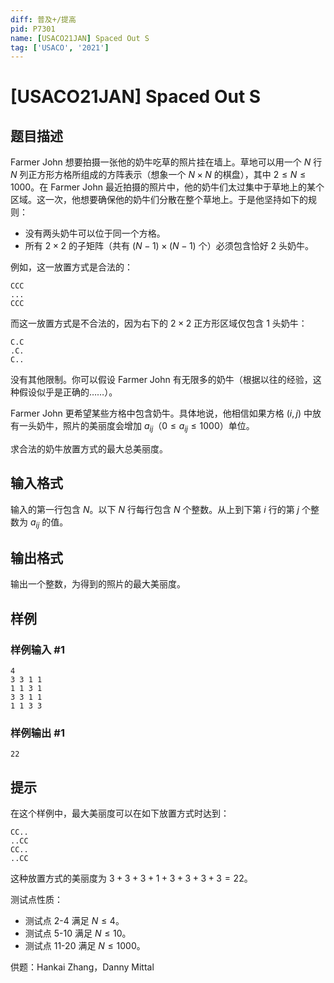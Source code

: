 ```yaml
---
diff: 普及+/提高
pid: P7301
name: [USACO21JAN] Spaced Out S
tag: ['USACO', '2021']
---
```

# [USACO21JAN] Spaced Out S
## 题目描述

Farmer John 想要拍摄一张他的奶牛吃草的照片挂在墙上。草地可以用一个 $N$ 行 $N$ 列正方形方格所组成的方阵表示（想象一个 $N \times N$ 的棋盘），其中 $2 \leq N \leq 1000$。在 Farmer John 最近拍摄的照片中，他的奶牛们太过集中于草地上的某个区域。这一次，他想要确保他的奶牛们分散在整个草地上。于是他坚持如下的规则：

 - 没有两头奶牛可以位于同一个方格。
 - 所有 $2 \times 2$ 的子矩阵（共有 $(N-1) \times (N-1)$ 个）必须包含恰好 2 头奶牛。

例如，这一放置方式是合法的：

```
CCC
...
CCC
```

而这一放置方式是不合法的，因为右下的 $2 \times 2$ 正方形区域仅包含 1 头奶牛：

```
C.C
.C.
C..
```

没有其他限制。你可以假设 Farmer John 有无限多的奶牛（根据以往的经验，这种假设似乎是正确的……）。

Farmer John 更希望某些方格中包含奶牛。具体地说，他相信如果方格 $(i, j)$ 中放有一头奶牛，照片的美丽度会增加 $a_{ij}$（$0 \leq a_{ij} \leq 1000$）单位。

求合法的奶牛放置方式的最大总美丽度。

## 输入格式

输入的第一行包含 $N$。以下 $N$ 行每行包含 $N$ 个整数。从上到下第 $i$ 行的第 $j$ 个整数为 $a_{ij}$ 的值。

## 输出格式

输出一个整数，为得到的照片的最大美丽度。

## 样例

### 样例输入 #1
```
4
3 3 1 1
1 1 3 1
3 3 1 1
1 1 3 3
```
### 样例输出 #1
```
22
```
## 提示

在这个样例中，最大美丽度可以在如下放置方式时达到：

```
CC..
..CC
CC..
..CC
```

这种放置方式的美丽度为 $3 + 3 + 3 + 1 + 3 + 3 + 3 + 3 = 22$。

测试点性质：

 - 测试点 2-4 满足 $N \le 4$。
 - 测试点 5-10 满足 $N\le 10$。
 - 测试点 11-20 满足 $N \le 1000$。

供题：Hankai Zhang，Danny Mittal
